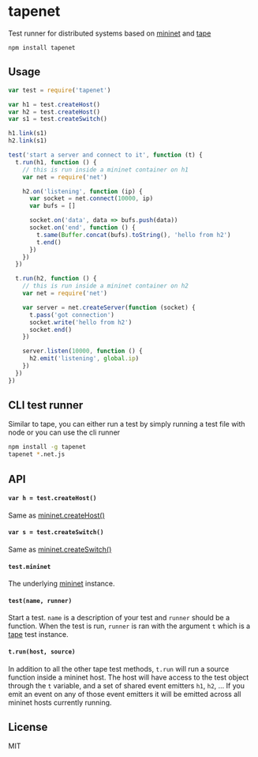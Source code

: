 # tapenet

Test runner for distributed systems based on [mininet](https://github.com/mafintosh/mininet) and [tape](https://github.com/substack/tape)

```
npm install tapenet
```

## Usage

``` js
var test = require('tapenet')

var h1 = test.createHost()
var h2 = test.createHost()
var s1 = test.createSwitch()

h1.link(s1)
h2.link(s1)

test('start a server and connect to it', function (t) {
  t.run(h1, function () {
    // this is run inside a mininet container on h1
    var net = require('net')

    h2.on('listening', function (ip) {
      var socket = net.connect(10000, ip)
      var bufs = []

      socket.on('data', data => bufs.push(data))
      socket.on('end', function () {
        t.same(Buffer.concat(bufs).toString(), 'hello from h2')
        t.end()
      })
    })
  })

  t.run(h2, function () {
    // this is run inside a mininet container on h2
    var net = require('net')

    var server = net.createServer(function (socket) {
      t.pass('got connection')
      socket.write('hello from h2')
      socket.end()
    })

    server.listen(10000, function () {
      h2.emit('listening', global.ip)
    })
  })
})
```

## CLI test runner

Similar to tape, you can either run a test by simply running a test file with node
or you can use the cli runner

``` sh
npm install -g tapenet
tapenet *.net.js
```

## API

#### `var h = test.createHost()`

Same as [mininet.createHost()](https://github.com/mafintosh/mininet#var-host--mncreatehost)

#### `var s = test.createSwitch()`

Same as [mininet.createSwitch()](https://github.com/mafintosh/mininet#var-host--mncreateswitch)

#### `test.mininet`

The underlying [mininet](https://github.com/mafintosh/mininet) instance.

#### `test(name, runner)`

Start a test. `name` is a description of your test and `runner` should be a function.
When the test is run, `runner` is ran with the argument `t` which is a [tape](https://github.com/substack/tape) test instance.

#### `t.run(host, source)`

In addition to all the other tape test methods, `t.run` will run a source function inside a mininet host.
The host will have access to the test object through the `t` variable, and a set of shared event emitters `h1`, `h2`, ...
If you emit an event on any of those event emitters it will be emitted across all mininet hosts currently running.

## License

MIT
